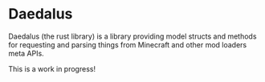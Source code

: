 # Daedalus 

Daedalus (the rust library) is a library providing model structs and methods for requesting and parsing things
from Minecraft and other mod loaders meta APIs. 

This is a work in progress!